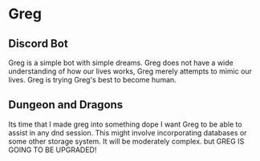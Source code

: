 # Greg
## Discord Bot
Greg is a simple bot with simple dreams. Greg does not have a wide understanding of how our lives works, Greg merely attempts to mimic our lives. Greg is trying Greg's best to become human.

## Dungeon and Dragons
Its time that I made greg into something dope I want Greg to be able to assist in any dnd session. This might involve incorporating databases or some other storage system. It will be moderately complex. but GREG IS GOING TO BE UPGRADED!
